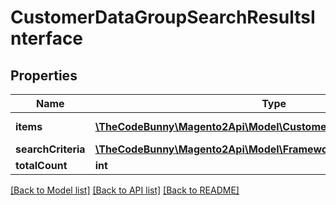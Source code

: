 # CustomerDataGroupSearchResultsInterface

## Properties
Name | Type | Description | Notes
------------ | ------------- | ------------- | -------------
**items** | [**\TheCodeBunny\Magento2Api\Model\CustomerDataGroupInterface[]**](CustomerDataGroupInterface.md) | Customer groups list. | 
**searchCriteria** | [**\TheCodeBunny\Magento2Api\Model\FrameworkSearchCriteriaInterface**](FrameworkSearchCriteriaInterface.md) |  | 
**totalCount** | **int** | Total count. | 

[[Back to Model list]](../README.md#documentation-for-models) [[Back to API list]](../README.md#documentation-for-api-endpoints) [[Back to README]](../README.md)


